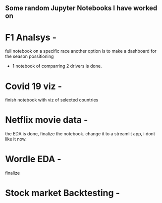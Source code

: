 ## Some random Jupyter Notebooks I have worked on

# F1 Analsys -
full notebook on a specific race
another option is to make a dashboard for the season possitioning
  - 1 notebook of comparring 2 drivers is done.

# Covid 19 viz -
finish notebook with viz of selected countries

# Netflix movie data -
the EDA is done, finalize the notebook.
change it to a streamlit app, i dont like it now.

# Wordle EDA - 
finalize

# Stock market Backtesting - 

